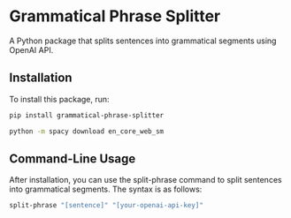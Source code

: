 # Grammatical Phrase Splitter

A Python package that splits sentences into grammatical segments using OpenAI API.

## Installation

To install this package, run:

```bash
pip install grammatical-phrase-splitter

python -m spacy download en_core_web_sm

```

## Command-Line Usage

After installation, you can use the split-phrase command to split sentences into grammatical segments. The syntax is as follows:

```bash
split-phrase "[sentence]" "[your-openai-api-key]"
```
